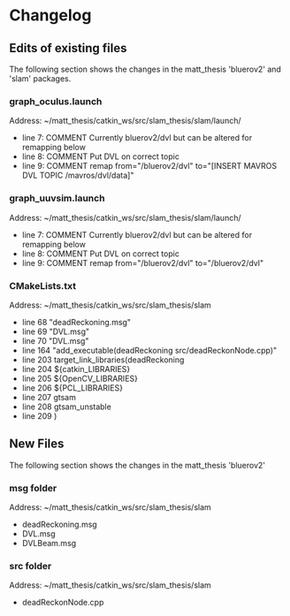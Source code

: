 # Changelog

  
## Edits of existing files
The following section shows the changes in the matt_thesis 'bluerov2' and 'slam' packages.    
### graph_oculus.launch
Address: ~/matt_thesis/catkin_ws/src/slam_thesis/slam/launch/  
- line 7:    COMMENT Currently bluerov2/dvl but can be altered for remapping below  
- line 8:    COMMENT Put DVL on correct topic  
- line 9:    COMMENT remap from="/bluerov2/dvl" to="[INSERT MAVROS DVL TOPIC /mavros/dvl/data]"   
  
### graph_uuvsim.launch  
Address: ~/matt_thesis/catkin_ws/src/slam_thesis/slam/launch/  
- line 7:    COMMENT Currently bluerov2/dvl but can be altered for remapping below  
- line 8:    COMMENT Put DVL on correct topic  
- line 9:    COMMENT remap from="/bluerov2/dvl" to="/bluerov2/dvl"  
  
### CMakeLists.txt
Address: ~/matt_thesis/catkin_ws/src/slam_thesis/slam  

- line 68 "deadReckoning.msg"   
- line 69 "DVL.msg"   
- line 70 "DVL.msg"   
- line 164 "add_executable(deadReckoning src/deadReckonNode.cpp)"   
- line 203 target_link_libraries(deadReckoning
- line 204   ${catkin_LIBRARIES}
- line 205   ${OpenCV_LIBRARIES}
- line 206   ${PCL_LIBRARIES}
- line 207   gtsam
- line 208   gtsam_unstable
- line 209 )
  
## New Files    
The following section shows the changes in the matt_thesis 'bluerov2'   
  
### msg folder   
Address: ~/matt_thesis/catkin_ws/src/slam_thesis/slam  
- deadReckoning.msg   
- DVL.msg   
- DVLBeam.msg   
  
### src folder  
Address: ~/matt_thesis/catkin_ws/src/slam_thesis/slam  
- deadReckonNode.cpp  
